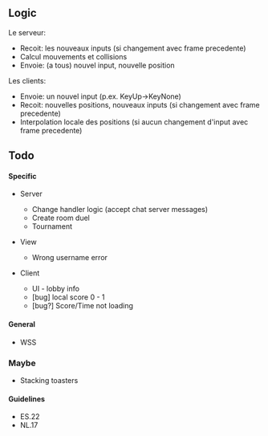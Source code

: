 ## Logic
Le serveur:
- Recoit: les nouveaux inputs (si changement avec frame precedente)
- Calcul mouvements et collisions
- Envoie: (a tous) nouvel input, nouvelle position
  
Les clients:
- Envoie: un nouvel input (p.ex. KeyUp->KeyNone)
- Recoit: nouvelles positions, nouveaux inputs (si changement avec frame precedente)
- Interpolation locale des positions (si aucun changement d'input avec frame precedente)

## Todo

#### Specific
- Server
  - Change handler logic (accept chat server messages)
  - Create room duel
  - Tournament

- View
  - Wrong username error

- Client
  - UI - lobby info 
  - [bug] local score 0 - 1
  - [bug?] Score/Time not loading

#### General
- WSS

### Maybe
- Stacking toasters

#### Guidelines
- ES.22
- NL.17
